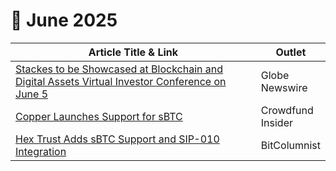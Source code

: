 # 🔸 June 2025

<table><thead><tr><th width="423.29296875">Article Title &#x26; Link</th><th>Outlet</th></tr></thead><tbody><tr><td><a href="https://www.globenewswire.com/news-release/2025/06/04/3093569/0/en/Stacks-to-be-Showcased-at-Blockchain-and-Digital-Assets-Virtual-Investor-Conference-on-June-5th.html">Stackes to be Showcased</a><a href="https://www.globenewswire.com/news-release/2025/06/04/3093569/0/en/Stacks-to-be-Showcased-at-Blockchain-and-Digital-Assets-Virtual-Investor-Conference-on-June-5th.html"> at Blockchain and Digital Assets Virtual Investor Conference on June 5</a></td><td>Globe Newswire</td></tr><tr><td><a href="https://www.crowdfundinsider.com/2025/06/241658-digital-assets-copper-introduces-sbtc-stacking-functionality/">Copper Launches Support for sBTC</a></td><td>Crowdfund Insider</td></tr><tr><td><a href="https://bitcolumnist.com/release/hex-trust-integrates-sbtc-via-sip-010-to-enable-institutional-bitcoin-defi-access/">Hex Trust Adds sBTC Support and SIP-010 Integration</a></td><td>BitColumnist</td></tr></tbody></table>
